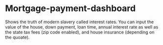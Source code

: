 # Mortgage-payment-dashboard
Shows the truth of modern slavery called interest rates. You can input the value of the house, down payment, loan time,  annual interest rate as well as the state tax fees (zip code enabled), and house insurance (depending on the quoate). 
